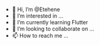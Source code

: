 - 👋 Hi, I’m @Etehene
- 👀 I’m interested in ...
- 🌱 I’m currently learning Flutter
- 💞️ I’m looking to collaborate on ...
- 📫 How to reach me ...

<!---
Etehene/Etehene is a ✨ special ✨ repository because its `README.md` (this file) appears on your GitHub profile.
You can click the Preview link to take a look at your changes.
--->

